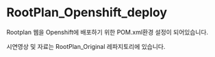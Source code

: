# RootPlan_Openshift_deploy
Rootplan 웹을 Openshift에 배포하기 위한 POM.xml환경 설정이 되어있습니다.

시연영상 및 자료는 RootPlan_Original 레파지토리에 있습니다.
